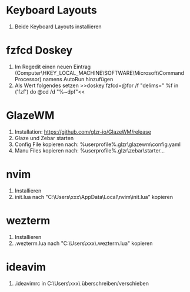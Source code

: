 Keyboard Layouts
===============
1. Beide Keyboard Layouts installieren

fzfcd Doskey
============
1. Im Regedit einen neuen Eintrag (Computer\HKEY_LOCAL_MACHINE\SOFTWARE\Microsoft\Command Processor) namens AutoRun hinzufügen
2. Als Wert folgendes setzen >>doskey fzfcd=@for /f "delims=" %f in ('fzf') do @cd /d "%~dpf"<<

GlazeWM
=======
1. Installation: https://github.com/glzr-io/GlazeWM/release
2. Glaze und Zebar starten
3. Config File kopieren nach: %userprofile%\.glzr\glazewm\config.yaml
3. Manu Files kopieren nach: %userprofile%\.glzr\zebar\starter\...

nvim
====
1. Installieren
2. init.lua nach "C:\Users\xxx\AppData\Local\nvim\init.lua" kopieren

wezterm
=======
1. Installieren
2. .wezterm.lua nach "C:\Users\xxx\\.wezterm.lua" kopieren

ideavim
=======
1. .ideavimrc in C:\Users\xxx\ überschreiben/verschieben